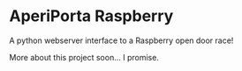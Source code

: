 # AperiPorta Raspberry

A python webserver interface to a Raspberry open door race!

More about this project soon... I promise.